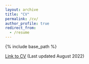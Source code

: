 ```yaml
---
layout: archive
title: "CV"
permalink: /cv/
author_profile: true
redirect_from:
  - /resume
---
```


{% include base_path %}


[Link to CV](https://hannahql.github.io/files/Li_Hannah_CV.pdf) (Last updated August 2022)
